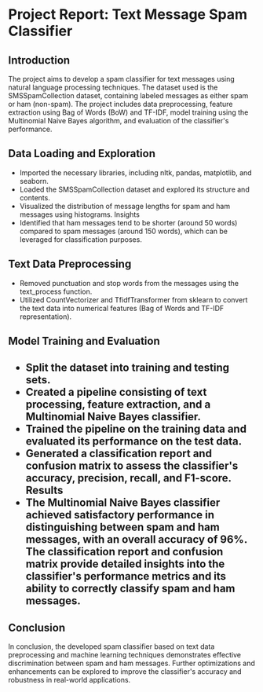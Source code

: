 <h1>Project Report: Text Message Spam Classifier</h1>
<h2>Introduction</h2>
<p>
The project aims to develop a spam classifier for text messages using natural language processing techniques. The dataset used is the SMSSpamCollection dataset, containing labeled messages as either spam or ham (non-spam). The project includes data preprocessing, feature extraction using Bag of Words (BoW) and TF-IDF, model training using the Multinomial Naive Bayes algorithm, and evaluation of the classifier's performance.
</p>

<h2>Data Loading and Exploration</h2>
<ul>
<li>Imported the necessary libraries, including nltk, pandas, matplotlib, and seaborn.
<li>Loaded the SMSSpamCollection dataset and explored its structure and contents.</li>
<li>Visualized the distribution of message lengths for spam and ham messages using histograms.
Insights</li>
<li>Identified that ham messages tend to be shorter (around 50 words) compared to spam messages (around 150 words), which can be leveraged for classification purposes.</li>
</ul>
<h2>Text Data Preprocessing</h2>
<ul>
<li>Removed punctuation and stop words from the messages using the text_process function.</li>
<li>Utilized CountVectorizer and TfidfTransformer from sklearn to convert the text data into numerical features (Bag of Words and TF-IDF representation).</li>
</ul>
<h2>Model Training and Evaluation<h2>
<ul>
<li>Split the dataset into training and testing sets.</li>
<li>Created a pipeline consisting of text processing, feature extraction, and a Multinomial Naive Bayes classifier.</li>
<li>Trained the pipeline on the training data and evaluated its performance on the test data.</li>
<li>Generated a classification report and confusion matrix to assess the classifier's accuracy, precision, recall, and F1-score.</li>
Results</li>
<li>The Multinomial Naive Bayes classifier achieved satisfactory performance in distinguishing between spam and ham messages, with an overall accuracy of 96%. The classification report and confusion matrix provide detailed insights into the classifier's performance metrics and its ability to correctly classify spam and ham messages.</li>
</ul>
<h2>Conclusion</h2>
<p>In conclusion, the developed spam classifier based on text data preprocessing and machine learning techniques demonstrates effective discrimination between spam and ham messages. Further optimizations and enhancements can be explored to improve the classifier's accuracy and robustness in real-world applications.
</p>
